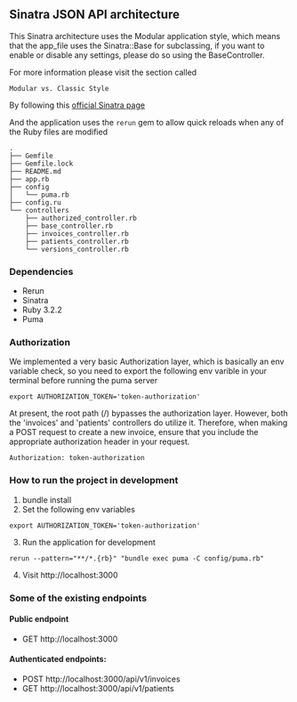 ## Sinatra JSON API architecture
This Sinatra architecture uses the Modular application style, which means that the app_file uses the Sinatra::Base for subclassing, if you want to enable or disable any settings, please do so using the BaseController.

For more information please visit the section called
```
Modular vs. Classic Style
```
By following this [official Sinatra page](https://sinatrarb.com/intro.html)

And the application uses the `rerun` gem to allow quick reloads when any of the Ruby files are modified

```
.
├── Gemfile
├── Gemfile.lock
├── README.md
├── app.rb
├── config
│   └── puma.rb
├── config.ru
└── controllers
    ├── authorized_controller.rb
    ├── base_controller.rb
    ├── invoices_controller.rb
    ├── patients_controller.rb
    └── versions_controller.rb
```

### Dependencies
- Rerun
- Sinatra
- Ruby 3.2.2
- Puma

### Authorization
We implemented a very basic Authorization layer, which is basically an env variable check, so you need to export the following env varible in your terminal before running the puma server
```
export AUTHORIZATION_TOKEN='token-authorization'
```
At present, the root path (/) bypasses the authorization layer. However, both the 'invoices' and 'patients' controllers do utilize it. Therefore, when making a POST request to create a new invoice, ensure that you include the appropriate authorization header in your request.
```
Authorization: token-authorization 
```

### How to run the project in development
1. bundle install
2. Set the following env variables
```
export AUTHORIZATION_TOKEN='token-authorization'
```
3. Run the application for development
```
rerun --pattern="**/*.{rb}" "bundle exec puma -C config/puma.rb"
```
4. Visit http://localhost:3000

### Some of the existing endpoints
#### Public endpoint
- GET http://localhost:3000

#### Authenticated endpoints:
- POST http://localhost:3000/api/v1/invoices
- GET http://localhost:3000/api/v1/patients
